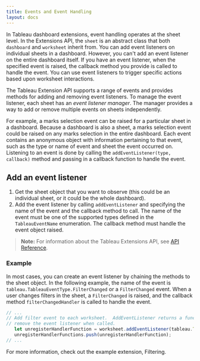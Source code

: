 ```yaml
---
title: Events and Event Handling
layout: docs
---
```


In Tableau dashboard extensions, event handling operates at the sheet level. In the Extensions API, the `sheet` is an abstract class that both `dashboard` and `worksheet` inherit from. You can add event listeners on individual sheets in a dashboard. However, you can't add an event listener on the entire dashboard itself. If you have an event listener, when the specified event is raised, the callback method you provide is called to handle the event. You can use event listeners to trigger specific actions based upon worksheet interactions.

The Tableau Extension API supports a range of events and provides methods for adding and removing event listeners. To manage the event listener, each sheet has an *event listener manager*. The manager provides a way to add or remove multiple events on sheets independently.

For example, a marks selection event can be raised for a particular sheet in a dashboard. Because a dashboard is also a sheet, a marks selection event could be raised on  any marks selection in the entire dashboard. Each event contains an anonymous object with information pertaining to that event, such as the type or name of event and sheet the event occurred on.
Listening to an event is done by calling the `addEventListener(type, callback)` method and passing in a callback function to handle the event. 

## Add an event listener  

1. Get the sheet object that you want to observe (this could be an individual sheet, or it could be the whole dashboard). 
2. Add the event listener by calling `addEventListener` and specifying the name of the event and the callback method to call. The name of the event must be one of the supported types defined in the `TableauEventName` enumeration. The callback method must handle the event object raised.


> **Note:** For information about the Tableau Extensions API, see <a href="{{ site.baseurl }}/docs/index.html" target="_blank">API Reference</a>. 


### Example 

In most cases, you can create an event listener by chaining the methods to the sheet object. In the following example, the name of the event is `tableau.TableauEventType.FilterChanged` or a `FilterChanged` event. When a user changes filters in the sheet, a `FilterChanged` is raised, and the callback method `filterChangedHandler` is called to handle the event. 

```javascript   
// ...
// Add filter event to each worksheet.  AddEventListener returns a function that will
// remove the event listener when called.
   let unregisterHandlerFunction = worksheet.addEventListener(tableau.TableauEventType.FilterChanged, filterChangedHandler);
   unregisterHandlerFunctions.push(unregisterHandlerFunction);
// ...
```  

For more information, check out the example extension, Filtering.
